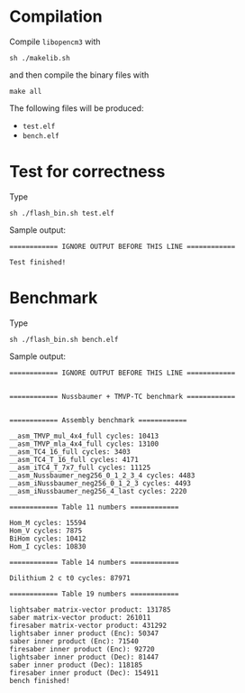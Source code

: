 
# Compilation

Compile `libopencm3` with
```
sh ./makelib.sh
```
and then compile the binary files with
```
make all
```
The following files will be produced:
- `test.elf`
- `bench.elf`

# Test for correctness

Type
```
sh ./flash_bin.sh test.elf
```

Sample output:
```
============ IGNORE OUTPUT BEFORE THIS LINE ============

Test finished!
```

# Benchmark

Type
```
sh ./flash_bin.sh bench.elf
```

Sample output:
```
============ IGNORE OUTPUT BEFORE THIS LINE ============


============ Nussbaumer + TMVP-TC benchmark ============


============ Assembly benchmark ============

__asm_TMVP_mul_4x4_full cycles: 10413
__asm_TMVP_mla_4x4_full cycles: 13100
__asm_TC4_16_full cycles: 3403
__asm_TC4_T_16_full cycles: 4171
__asm_iTC4_T_7x7_full cycles: 11125
__asm_Nussbaumer_neg256_0_1_2_3_4 cycles: 4483
__asm_iNussbaumer_neg256_0_1_2_3 cycles: 4493
__asm_iNussbaumer_neg256_4_last cycles: 2220

============ Table 11 numbers ============

Hom_M cycles: 15594
Hom_V cycles: 7875
BiHom cycles: 10412
Hom_I cycles: 10830

============ Table 14 numbers ============

Dilithium 2 c t0 cycles: 87971

============ Table 19 numbers ============

lightsaber matrix-vector product: 131785
saber matrix-vector product: 261011
firesaber matrix-vector product: 431292
lightsaber inner product (Enc): 50347
saber inner product (Enc): 71540
firesaber inner product (Enc): 92720
lightsaber inner product (Dec): 81447
saber inner product (Dec): 118185
firesaber inner product (Dec): 154911
bench finished!
```


